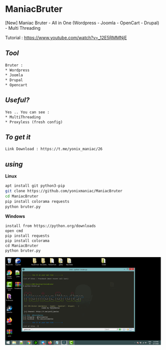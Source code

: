 # ManiacBruter
[New] Maniac Bruter - All in One (Wordpress - Joomla - OpenCart - Drupal) - Multi Threading

Tutorial : https://www.youtube.com/watch?v=_12E5RMMNjE

*Tool*
----
```
Bruter : 
* Wordpress
* Joomla
* Drupal 
* Opencart
```
*Useful?*
----
```
Yes .. You can see : 
* MultiThreading
* Proxyless (fresh config)
```
*To get it*
---
```
Link Download : https://t.me/yonix_maniac/26
```
*using*
----
**Linux**
```bash
apt install git python3-pip
git clone https://github.com/yonixmaniac/ManiacBruter
cd ManiacBruter
pip install colorama requests
python bruter.py
```
**Windows**
```
install from https://python.org/downloads
open cmd
pip install requests
pip install colorama
cd ManiacBruter
python bruter.py
```
<img src="screen.PNG">
